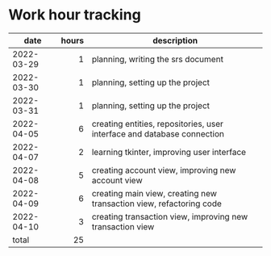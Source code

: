 # Work hour tracking

| date       | hours  | description                                                             |
| ---------- | -----: | ----------------------------------------------------------------------- |
| 2022-03-29 |      1 | planning, writing the srs document                                      |
| 2022-03-30 |      1 | planning, setting up the project                                        |
| 2022-03-31 |      1 | planning, setting up the project                                        |
| 2022-04-05 |      6 | creating entities, repositories, user interface and database connection |
| 2022-04-07 |      2 | learning tkinter, improving user interface                              |
| 2022-04-08 |      5 | creating account view, improving new account view                       |
| 2022-04-09 |      6 | creating main view, creating new transaction view, refactoring code     |
| 2022-04-10 |      3 | creating transaction view, improving new transaction view               |
| total      |     25 |                                                                         |

